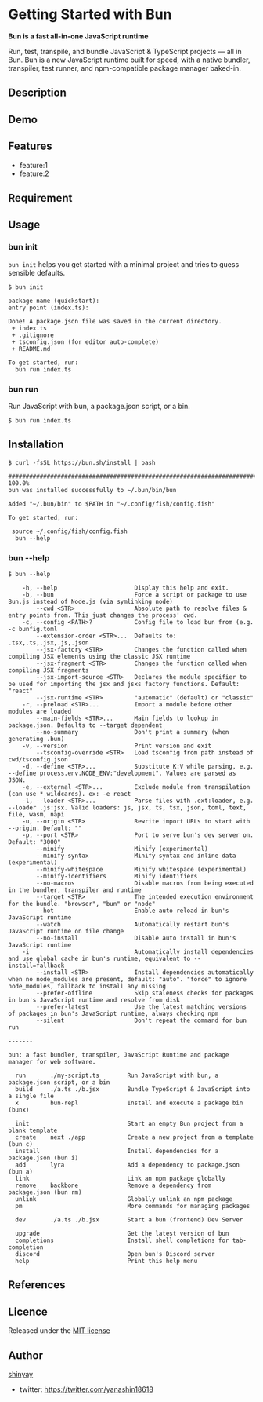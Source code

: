 # Getting Started with Bun

**Bun is a fast all-in-one JavaScript runtime**

Run, test, transpile, and bundle JavaScript & TypeScript projects — all in Bun. Bun is a new JavaScript runtime built for speed, with a native bundler, transpiler, test runner, and npm-compatible package manager baked-in.

## Description

## Demo

## Features

- feature:1
- feature:2

## Requirement

## Usage

### bun init

`bun init` helps you get started with a minimal project and tries to guess sensible defaults.

```shell
$ bun init
```

```shell
package name (quickstart):
entry point (index.ts):

Done! A package.json file was saved in the current directory.
 + index.ts
 + .gitignore
 + tsconfig.json (for editor auto-complete)
 + README.md

To get started, run:
  bun run index.ts
```

### bun run

Run JavaScript with bun, a package.json script, or a bin.

```shell
$ bun run index.ts
```

## Installation

```shell
$ curl -fsSL https://bun.sh/install | bash
```

```shell
######################################################################## 100.0%
bun was installed successfully to ~/.bun/bin/bun 

Added "~/.bun/bin" to $PATH in "~/.config/fish/config.fish" 

To get started, run: 

 source ~/.config/fish/config.fish 
  bun --help 
```

### bun --help

```shell
$ bun --help

	-h, --help                    	Display this help and exit.
	-b, --bun                     	Force a script or package to use Bun.js instead of Node.js (via symlinking node)
	    --cwd <STR>               	Absolute path to resolve files & entry points from. This just changes the process' cwd.
	-c, --config <PATH>?          	Config file to load bun from (e.g. -c bunfig.toml
	    --extension-order <STR>...	Defaults to: .tsx,.ts,.jsx,.js,.json
	    --jsx-factory <STR>       	Changes the function called when compiling JSX elements using the classic JSX runtime
	    --jsx-fragment <STR>      	Changes the function called when compiling JSX fragments
	    --jsx-import-source <STR> 	Declares the module specifier to be used for importing the jsx and jsxs factory functions. Default: "react"
	    --jsx-runtime <STR>       	"automatic" (default) or "classic"
	-r, --preload <STR>...        	Import a module before other modules are loaded
	    --main-fields <STR>...    	Main fields to lookup in package.json. Defaults to --target dependent
	    --no-summary              	Don't print a summary (when generating .bun)
	-v, --version                 	Print version and exit
	    --tsconfig-override <STR> 	Load tsconfig from path instead of cwd/tsconfig.json
	-d, --define <STR>...         	Substitute K:V while parsing, e.g. --define process.env.NODE_ENV:"development". Values are parsed as JSON.
	-e, --external <STR>...       	Exclude module from transpilation (can use * wildcards). ex: -e react
	-l, --loader <STR>...         	Parse files with .ext:loader, e.g. --loader .js:jsx. Valid loaders: js, jsx, ts, tsx, json, toml, text, file, wasm, napi
	-u, --origin <STR>            	Rewrite import URLs to start with --origin. Default: ""
	-p, --port <STR>              	Port to serve bun's dev server on. Default: "3000"
	    --minify                  	Minify (experimental)
	    --minify-syntax           	Minify syntax and inline data (experimental)
	    --minify-whitespace       	Minify whitespace (experimental)
	    --minify-identifiers      	Minify identifiers
	    --no-macros               	Disable macros from being executed in the bundler, transpiler and runtime
	    --target <STR>            	The intended execution environment for the bundle. "browser", "bun" or "node"
	    --hot                     	Enable auto reload in bun's JavaScript runtime
	    --watch                   	Automatically restart bun's JavaScript runtime on file change
	    --no-install              	Disable auto install in bun's JavaScript runtime
	-i                            	Automatically install dependencies and use global cache in bun's runtime, equivalent to --install=fallback
	    --install <STR>           	Install dependencies automatically when no node_modules are present, default: "auto". "force" to ignore node_modules, fallback to install any missing
	    --prefer-offline          	Skip staleness checks for packages in bun's JavaScript runtime and resolve from disk
	    --prefer-latest           	Use the latest matching versions of packages in bun's JavaScript runtime, always checking npm
	    --silent                  	Don't repeat the command for bun run

-------

bun: a fast bundler, transpiler, JavaScript Runtime and package manager for web software.

  run       ./my-script.ts        Run JavaScript with bun, a package.json script, or a bin
  build     ./a.ts ./b.jsx        Bundle TypeScript & JavaScript into a single file
  x         bun-repl              Install and execute a package bin (bunx)

  init                            Start an empty Bun project from a blank template
  create    next ./app            Create a new project from a template (bun c)
  install                         Install dependencies for a package.json (bun i)
  add       lyra                  Add a dependency to package.json (bun a)
  link                            Link an npm package globally
  remove    backbone              Remove a dependency from package.json (bun rm)
  unlink                          Globally unlink an npm package
  pm                              More commands for managing packages

  dev       ./a.ts ./b.jsx        Start a bun (frontend) Dev Server

  upgrade                         Get the latest version of bun
  completions                     Install shell completions for tab-completion
  discord                         Open bun's Discord server
  help                            Print this help menu
```

## References

## Licence

Released under the [MIT license](https://gist.githubusercontent.com/shinyay/56e54ee4c0e22db8211e05e70a63247e/raw/34c6fdd50d54aa8e23560c296424aeb61599aa71/LICENSE)

## Author

[shinyay](https://github.com/shinyay)
- twitter: https://twitter.com/yanashin18618
